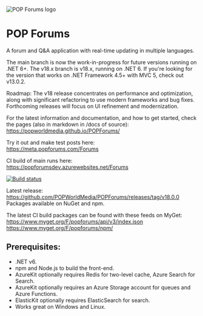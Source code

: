 ![POP Forums logo](https://avatars2.githubusercontent.com/u/8217691?s=200&v=4)

POP Forums
=========

A forum and Q&A application with real-time updating in multiple languages.

The main branch is now the work-in-progress for future versions running on .NET 6+. The v18.x branch is v18.x, running on .NET 6. If you're looking for the version that works on .NET Framework 4.5+ with MVC 5, check out v13.0.2.

Roadmap:
The v18 release concentrates on performance and optimization, along with significant refactoring to use modern frameworks and bug fixes. Forthcoming releases will focus on UI refinement and modernization.

For the latest information and documentation, and how to get started, check the pages (also in markdown in /docs of source):  
https://popworldmedia.github.io/POPForums/

Try it out and make test posts here:  
https://meta.popforums.com/Forums

CI build of main runs here:  
https://popforumsdev.azurewebsites.net/Forums

[![Build status](https://popw.visualstudio.com/POP%20Forums/_apis/build/status/popforumsdev)](https://popw.visualstudio.com/POP%20Forums/_build/latest?definitionId=2)

Latest release:  
https://github.com/POPWorldMedia/POPForums/releases/tag/v18.0.0  
Packages available on NuGet and npm.

The latest CI build packages can be found with these feeds on MyGet:  
https://www.myget.org/F/popforums/api/v3/index.json   
https://www.myget.org/F/popforums/npm/  

## Prerequisites:
* .NET v6.
* npm and Node.js to build the front-end.
* AzureKit optionally requires Redis for two-level cache, Azure Search for Search.
* AzureKit optionally requires an Azure Storage account for queues and Azure Functions.
* ElasticKit optionally requires ElasticSearch for search.
* Works great on Windows and Linux.
